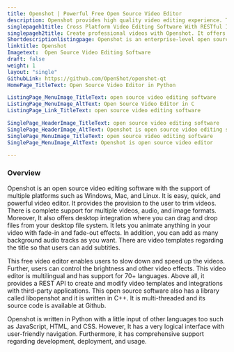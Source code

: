 ```yaml
---
title: Openshot | Powerful Free Open Source Video Editor
description: Openshot provides high quality video editing experience. This video editor is written in Python and offers many features to provide production ready videos.
singlepageh1title: Cross Platform Video Editing Software With RESTful Interface
singlepageh2title: Create professional videos with Openshot. It offers high class video editing capabilities with rich animations, background audio, titles, and video effects.
Shortdescriptionlistingpage: Openshot is an enterprise-level open source video editor. It is cross platform, written in Python and offer many powerful features such as 2D 3D animations and more.
linktitle: Openshot
Imagetext:  Open Source Video Editing Software
draft: false
weight: 1
layout: "single"
GithubLink: https://github.com/OpenShot/openshot-qt
HomePage_TitleText: Open Source Video Editor in Python

ListingPage_MenuImage_TitleText: open source video editing software
ListingPage_MenuImage_AltText: Open Source Video Editor in C
ListingPage_Link_TitleText: open source video editing software

SinglePage_HeaderImage_TitleText: open source video editing software
SinglePage_HeaderImage_AltText: Openshot is open source video editing software
SinglePage_MenuImage_TitleText: open source video editing software
SinglePage_MenuImage_AltText: Openshot is open source video editor 

---
```

### **Overview**

Openshot is an open source video editing software with the support of multiple platforms such as Windows, Mac, and Linux. It is easy, quick, and powerful video editor. It provides the provision to the user to trim videos. There is complete support for multiple videos, audio, and image formats. Moreover, It also offers desktop integration where you can drag and drop files from your desktop file system. It lets you animate anything in your video with fade-in and fade-out effects. In addition, you can add as many background audio tracks as you want. There are video templates regarding the title so that users can add subtitles.

This free video editor enables users to slow down and speed up the videos. Further, users can control the brightness and other video effects. This video editor is multilingual and has support for 70+ languages. Above all, it provides a REST API to create and modify video templates and integrations with third-party applications. This open source software also has a library called libopenshot and it is written in C++. It is multi-threaded and its source code is available at Github.

Openshot is written in Python with a little input of other languages too such as JavaScript, HTML, and CSS. However, It has a very logical interface with user-friendly navigation. Furthermore, it has comprehensive support regarding development, deployment, and usage.

<a class="anchor" id="requirements" name="requirements" style="font-size: 12.16px;"></a>
